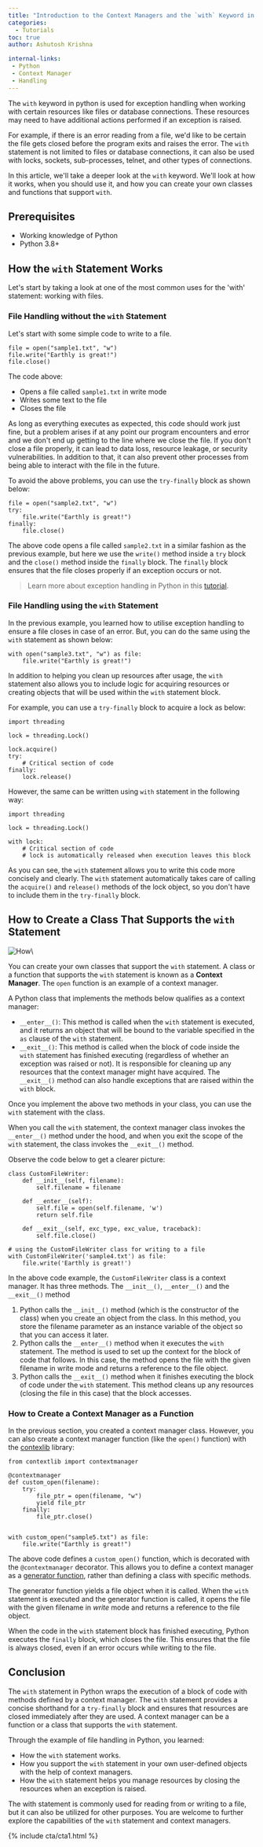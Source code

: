 ```yaml
---
title: "Introduction to the Context Managers and the `with` Keyword in Python?"
categories:
  - Tutorials
toc: true
author: Ashutosh Krishna

internal-links:
 - Python
 - Context Manager
 - Handling
---
```


The `with` keyword in python is used for exception handling when working with certain resources like files or database connections. These resources may need to have additional actions performed if an exception is raised.

For example, if there is an error reading from a file, we'd like to be certain the file gets closed before the program exits and raises the error. The `with` statement is not limited to files or database connections, it can also be used with locks, sockets, sub-processes, telnet, and other types of connections.

In this article, we'll take a deeper look at the `with` keyword. We'll look at how it works, when you should use it, and how you can create your own classes and functions that support `with`.

## Prerequisites

- Working knowledge of Python
- Python 3.8+

## How the `with` Statement Works

Let's start by taking a look at one of the most common uses for the 'with' statement: working with files.

### File Handling without the `with` Statement

Let's start with some simple code to write to a file.

~~~{.python caption=""}
file = open("sample1.txt", "w")
file.write("Earthly is great!")
file.close()
~~~

The code above:

- Opens a file called `sample1.txt` in write mode
- Writes some text to the file
- Closes the file

As long as everything executes as expected, this code should work just fine, but a problem arises if at any point our program encounters and error and we don't end up getting to the line where we close the file. If you don't close a file properly, it can lead to data loss, resource leakage, or security vulnerabilities. In addition to that, it can also prevent other processes from being able to interact with the file in the future.

To avoid the above problems, you can use the `try-finally` block as shown below:

~~~{.python caption=""}
file = open("sample2.txt", "w")
try:
    file.write("Earthly is great!")
finally:
    file.close()
~~~

The above code opens a file called `sample2.txt` in a similar fashion as the previous example, but here we use the `write()` method inside a `try` block and the `close()` method inside the `finally` block. The `finally` block ensures that the file closes properly if an exception occurs or not.

> Learn more about exception handling in Python in this [tutorial](https://python.plainenglish.io/exception-handling-in-python-faad6a9d6c17).

### File Handling using the `with` Statement

In the previous example, you learned how to utilise exception handling to ensure a file closes in case of an error. But, you can do the same using the `with` statement as shown below:

~~~{.python caption=""}
with open("sample3.txt", "w") as file:
    file.write("Earthly is great!")
~~~

In addition to helping you clean up resources after usage, the `with` statement also allows you to include logic for acquiring resources or creating objects that will be used within the `with` statement block.

For example, you can use a `try-finally` block to acquire a lock as below:

~~~{.python caption=""}
import threading

lock = threading.Lock()

lock.acquire()
try:
    # Critical section of code
finally:
    lock.release()
~~~

However, the same can be written using `with` statement in the following way:

~~~{.python caption=""}
import threading

lock = threading.Lock()

with lock:
    # Critical section of code
    # lock is automatically released when execution leaves this block
~~~

As you can see, the `with` statement allows you to write this code more concisely and clearly. The `with` statement automatically takes care of calling the `acquire()` and `release()` methods of the lock object, so you don't have to include them in the `try-finally` block.

## How to Create a Class That Supports the `with` Statement

![How]({{site.images}}{{page.slug}}/how.jpg)\

You can create your own classes that support the `with` statement. A class or a function that supports the `with` statement is known as a **Context Manager**. The `open` function is an example of a context manager.

A Python class that implements the methods below qualifies as a context manager:

- `__enter__()`: This method is called when the `with` statement is executed, and it returns an object that will be bound to the variable specified in the `as` clause of the `with` statement.
- `__exit__()`: This method is called when the block of code inside the `with` statement has finished executing (regardless of whether an exception was raised or not). It is responsible for cleaning up any resources that the context manager might have acquired. The `__exit__()` method can also handle exceptions that are raised within the `with` block.

Once you implement the above two methods in your class, you can use the `with` statement with the class.

When you call the `with` statement, the context manager class invokes the `__enter__()` method under the hood, and when you exit the scope of the `with` statement, the class invokes the `__exit__()` method.

Observe the code below to get a clearer picture:

~~~{.python caption=""}
class CustomFileWriter:
    def __init__(self, filename):
        self.filename = filename

    def __enter__(self):
        self.file = open(self.filename, 'w')
        return self.file

    def __exit__(self, exc_type, exc_value, traceback):
        self.file.close()

# using the CustomFileWriter class for writing to a file
with CustomFileWriter('sample4.txt') as file:
    file.write('Earthly is great!')
~~~

In the above code example, the `CustomFileWriter` class is a context manager. It has three methods. The `__init__()`, `__enter__()` and the `__exit__()` method

1. Python calls the `__init__()` method (which is the constructor of the class) when you create an object from the class. In this method, you store the filename parameter as an instance variable of the object so that you can access it later.
2. Python calls the `__enter__()` method when it executes the `with` statement. The method is used to set up the context for the block of code that follows. In this case, the method opens the file with the given filename in write mode and returns a reference to the file object.
3. Python calls the `__exit__()` method when it finishes executing the block of code under the `with` statement. This method cleans up any resources (closing the file in this case) that the block accesses.

### How to Create a Context Manager as a Function

In the previous section, you created a context manager class. However, you can also create a context manager function (like the `open()` function) with the [contexlib](https://docs.python.org/3/library/contextlib.html) library:

~~~{.python caption=""}
from contextlib import contextmanager

@contextmanager
def custom_open(filename):
    try:
        file_ptr = open(filename, "w")
        yield file_ptr
    finally:
        file_ptr.close()


with custom_open("sample5.txt") as file:
    file.write("Earthly is great!")
~~~

The above code defines a `custom_open()` function, which is decorated with the `@contextmanager` decorator. This allows you to define a context manager as a [generator function](https://wiki.python.org/moin/Generators), rather than defining a class with specific methods.

The generator function yields a file object when it is called. When the `with` statement is executed and the generator function is called, it opens the file with the given filename in *write* mode and returns a reference to the file object.

When the code in the `with` statement block has finished executing, Python executes the `finally` block, which closes the file. This ensures that the file is always closed, even if an error occurs while writing to the file.

## Conclusion

The `with` statement in Python wraps the execution of a block of code with methods defined by a context manager. The `with` statement provides a concise shorthand for a `try-finally` block and ensures that resources are closed immediately after they are used. A context manager can be a function or a class that supports the `with` statement.

Through the example of file handling in Python, you learned:

- How the `with` statement works.
- How you support the `with` statement in your own user-defined objects with the help of context managers.
- How the `with` statement helps you manage resources by closing the resources when an exception is raised.

The with statement is commonly used for reading from or writing to a file, but it can also be utilized for other purposes. You are welcome to further explore the capabilities of the `with` statement and context managers.

{% include cta/cta1.html %}
